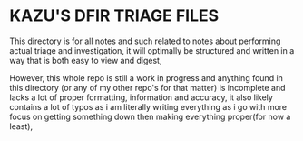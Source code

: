 
# KAZU'S DFIR TRIAGE FILES
This directory is for all notes and such related to notes about performing actual triage and investigation, it will optimally be structured and written in a way that is both easy to view and digest, 
 
However, this whole repo is still a work in progress and anything found in this directory (or any of my other repo's for that matter) is incomplete and lacks a lot of proper formatting, information and accuracy, it also likely contains a lot of typos as i am literally writing everything as i go with more focus on getting something down then making everything proper(for now a least), 
